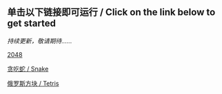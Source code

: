 ## 单击以下链接即可运行 / Click on the link below to get started

*持续更新，敬请期待......*

[2048](https://corona-233.github.io/test/games/2048/index.html)

[贪吃蛇 / Snake](https://corona-233.github.io/test/games/Snake/index.html)

[俄罗斯方块 / Tetris](https://corona-233.github.io/test/games/Tetris/index.html)